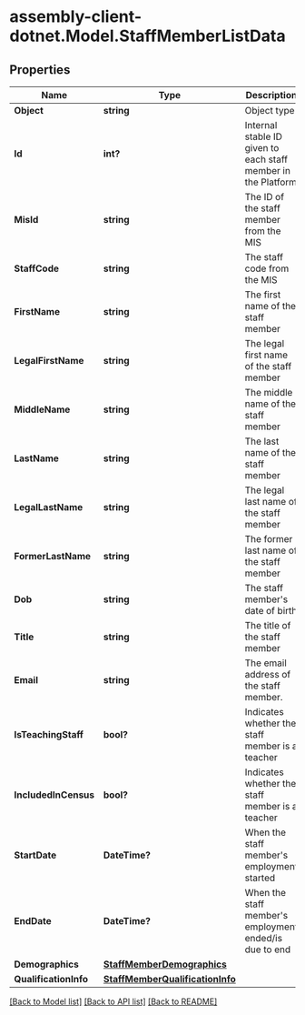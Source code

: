 # assembly-client-dotnet.Model.StaffMemberListData
## Properties

Name | Type | Description | Notes
------------ | ------------- | ------------- | -------------
**Object** | **string** | Object type | [optional] 
**Id** | **int?** | Internal stable ID given to each staff member in the Platform | [optional] 
**MisId** | **string** | The ID of the staff member from the MIS | [optional] 
**StaffCode** | **string** | The staff code from the MIS | [optional] 
**FirstName** | **string** | The first name of the staff member | [optional] 
**LegalFirstName** | **string** | The legal first name of the staff member | [optional] 
**MiddleName** | **string** | The middle name of the staff member | [optional] 
**LastName** | **string** | The last name of the staff member | [optional] 
**LegalLastName** | **string** | The legal last name of the staff member | [optional] 
**FormerLastName** | **string** | The former last name of the staff member | [optional] 
**Dob** | **string** | The staff member&#39;s date of birth | [optional] 
**Title** | **string** | The title of the staff member | [optional] 
**Email** | **string** | The email address of the staff member. | [optional] 
**IsTeachingStaff** | **bool?** | Indicates whether the staff member is a teacher | [optional] 
**IncludedInCensus** | **bool?** | Indicates whether the staff member is a teacher | [optional] 
**StartDate** | **DateTime?** | When the staff member&#39;s employment started | [optional] 
**EndDate** | **DateTime?** | When the staff member&#39;s employment ended/is due to end | [optional] 
**Demographics** | [**StaffMemberDemographics**](StaffMemberDemographics.md) |  | [optional] 
**QualificationInfo** | [**StaffMemberQualificationInfo**](StaffMemberQualificationInfo.md) |  | [optional] 

[[Back to Model list]](../README.md#documentation-for-models) [[Back to API list]](../README.md#documentation-for-api-endpoints) [[Back to README]](../README.md)

